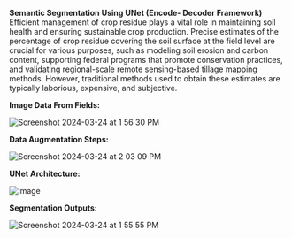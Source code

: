 **Semantic Segmentation Using UNet (Encode- Decoder Framework)**
Efficient management of crop residue plays a vital role in maintaining soil health and ensuring sustainable crop production. Precise estimates of the percentage of crop residue covering the soil surface at the field level are crucial for various purposes, such as modeling soil erosion and carbon content, supporting federal programs that promote conservation practices, and validating regional-scale remote sensing-based tillage mapping methods. However, traditional methods used to obtain these estimates are typically laborious, expensive, and subjective.

**Image Data From Fields:**

![Screenshot 2024-03-24 at 1 56 30 PM](https://github.com/ashishpagote/ResidueSegmentation/assets/35667006/9fe09d38-f666-4eaa-86d7-fd370e2bec74)




**Data Augmentation Steps:**

![Screenshot 2024-03-24 at 2 03 09 PM](https://github.com/ashishpagote/ResidueSegmentation/assets/35667006/64ec29a2-1142-40db-be95-639178412745)





**UNet Architecture:**

![image](https://github.com/ashishpagote/ResidueSegmentation/assets/35667006/85d9812e-2132-4d06-b44b-3cd991bee53d)




**Segmentation Outputs:**

![Screenshot 2024-03-24 at 1 55 55 PM](https://github.com/ashishpagote/ResidueSegmentation/assets/35667006/1e7728ea-4083-4a40-bd14-3e5581b817a5)




